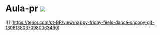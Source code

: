 # Aula-pr ![](https://media1.giphy.com/media/xUPcCh4nUHyCkyuti/giphy.gif?cid=6c09b952kbkhr5d16cut5yyvwf9yd7nob641py1wskpsqaky&ep=v1_internal_gif_by)
![]                  (https://tenor.com/pt-BR/view/happy-friday-feels-dance-snoopy-gif-13061380370980063460)
